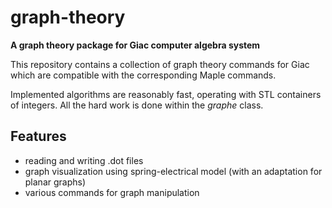 # graph-theory
**A graph theory package for Giac computer algebra system**

This repository contains a collection of graph theory commands for Giac which are compatible with the corresponding Maple commands.

Implemented algorithms are reasonably fast, operating with STL containers of integers.
All the hard work is done within the *graphe* class.

## Features
- reading and writing .dot files
- graph visualization using spring-electrical model (with an adaptation for planar graphs)
- various commands for graph manipulation
